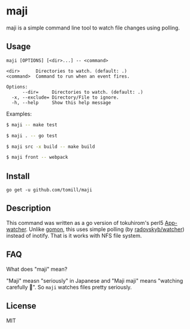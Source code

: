 # maji

maji is a simple command line tool to watch file changes using polling.

## Usage

```
maji [OPTIONS] [<dir>...] -- <command>

<dir>      Directories to watch. (default: .)
<command>  Command to run when an event fires.

Options:
      --dir=     Directories to watch. (default: .)
  -x, --exclude= Directory/File to ignore.
  -h, --help     Show this help message
```

Examples:

```bash
$ maji -- make test

$ maji . -- go test

$ maji src -x build -- make build

$ maji front -- webpack
```

## Install

```
go get -u github.com/tomill/maji
```

## Description

This command was written as a go version of tokuhirom's perl5 [App-watcher](https://metacpan.org/pod/distribution/App-watcher/script/watcher). Unlike [gomon](https://github.com/c9s/gomon), this uses simple polling (by [radovskyb/watcher](https://github.com/radovskyb/watcher)) instead of inotify. That is it works with NFS file system.


## FAQ

What does "maji" mean?

"Maji" measn "seriously" in Japanese and "Maji maji" means "watching carefully 👀". So `maji` watches files pretty seriously.

## License

MIT
